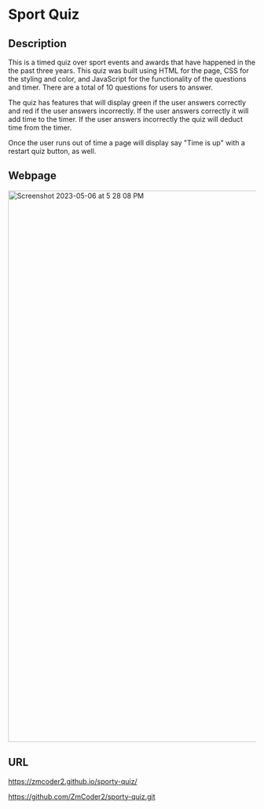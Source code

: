 # Sport Quiz

## Description
This is a timed quiz over sport events and awards that have happened in the the past three years. This quiz was built using HTML for the page, CSS for the styling and color, and JavaScript for the functionality of the questions and timer. There are a total of 10 questions for users to answer.

The quiz has features that will display green if the user answers correctly and red if the user answers incorrectly. If the user answers correctly it will add time to the timer. If the user answers incorrectly the quiz will deduct time from the timer.

Once the user runs out of time a page will display say "Time is up" with a restart quiz button, as well.

## Webpage
<img width="1123" alt="Screenshot 2023-05-06 at 5 28 08 PM" src="https://user-images.githubusercontent.com/126508376/236647248-7eea7378-e9b2-45d4-b145-f43510606f3a.png">

## URL
https://zmcoder2.github.io/sporty-quiz/

https://github.com/ZmCoder2/sporty-quiz.git

